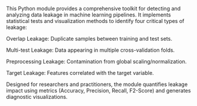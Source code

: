 This Python module provides a comprehensive toolkit for detecting and analyzing data leakage in machine learning pipelines. It implements statistical tests and visualization methods to identify four critical types of leakage:

Overlap Leakage: Duplicate samples between training and test sets.

Multi-test Leakage: Data appearing in multiple cross-validation folds.

Preprocessing Leakage: Contamination from global scaling/normalization.

Target Leakage: Features correlated with the target variable.

Designed for researchers and practitioners, the module quantifies leakage impact using metrics (Accuracy, Precision, Recall, F2-Score) and generates diagnostic visualizations.